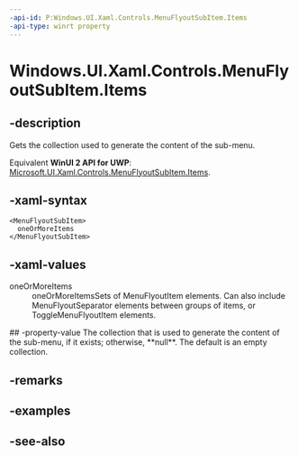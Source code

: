 ```yaml
---
-api-id: P:Windows.UI.Xaml.Controls.MenuFlyoutSubItem.Items
-api-type: winrt property
---
```


<!-- Property syntax
public Windows.Foundation.Collections.IVector<Windows.UI.Xaml.Controls.MenuFlyoutItemBase> Items { get; }
-->

# Windows.UI.Xaml.Controls.MenuFlyoutSubItem.Items

## -description
Gets the collection used to generate the content of the sub-menu.

Equivalent **WinUI 2 API for UWP**: [Microsoft.UI.Xaml.Controls.MenuFlyoutSubItem.Items](/windows/winui/api/microsoft.ui.xaml.controls.menuflyoutsubitem.items).

## -xaml-syntax
```xaml
<MenuFlyoutSubItem>
  oneOrMoreItems
</MenuFlyoutSubItem>
```


## -xaml-values
<dl><dt>oneOrMoreItems</dt><dd>oneOrMoreItemsSets of MenuFlyoutItem elements. Can also include MenuFlyoutSeparator elements between groups of items, or ToggleMenuFlyoutItem elements.</dd>
</dl>
## -property-value
The collection that is used to generate the content of the sub-menu, if it exists; otherwise, **null**. The default is an empty collection.

## -remarks

## -examples

## -see-also
